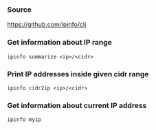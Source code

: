 ### Source
https://github.com/ipinfo/cli

### Get information about IP range
```
ipinfo summarize <ip>/<cidr>
```

### Print IP addresses inside given cidr range
```
ipinfo cidr2ip <ip>/<cidr>
```

### Get information about current IP address
```
ipinfo myip
```

